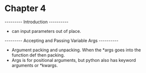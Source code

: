 # Chapter 4

--------- Introduction ----------
- can input parameters out of place.

--------- Accepting and Passing Variable Args ----------
- Argument packing and unpacking. When the *args goes into the function def then packing.
- Args is for positional arguments, but python also has keyword arguments or *kwargs.
